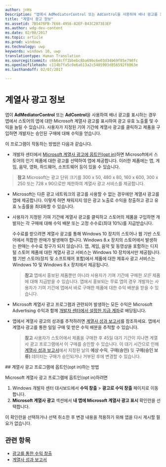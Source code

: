 ```yaml
---
author: jnHs
Description: "앱에서 AdMediatorControl 또는 AdControl을 사용하여 배너 광고를 표시하는 경우 앱에서 Microsoft 계열사 광고를 표시하여 광고 유효 노출률 및 수익을 늘릴 수 있습니다."
title: "계열사 광고 정보"
ms.assetid: 7B5478FB-7E68-4956-82EF-B43C2873E3EF
ms.author: wdg-dev-content
ms.date: 02/08/2017
ms.topic: article
ms.prod: windows
ms.technology: uwp
keywords: windows 10, uwp
translationtype: Human Translation
ms.sourcegitcommit: c6b64cff1bbebc8ba69bc6e03d34b69f85e798fc
ms.openlocfilehash: c114b7fa5c0e6a613a2c5485903d856592f0863e
ms.lasthandoff: 02/07/2017

---
```


# <a name="about-affiliate-ads"></a>계열사 광고 정보

앱이 **AdMediatorControl** 또는 **AdControl**을 사용하여 배너 광고를 표시하는 경우 앱에서 스토어의 앱에 대한 Microsoft 계열사 광고를 표시하여 광고 유효 노출률 및 수익을 늘릴 수 있습니다. 사용자가 지정된 기여 기간에 계열사 광고를 클릭하고 제품을 구입하면 개발자는 승인된 구매에 대해 수익을 얻습니다.

이 프로그램이 작동하는 방법은 다음과 같습니다.

* 개발자 센터에서 [Microsoft 계열사 광고에 옵트인(opt in)](#opt-in)하면 Microsoft에서 스토어의 인기 제품에 대한 광고를 선택하여 앱에 제공합니다. 이러한 제품에는 앱, 게임, 음악, 영화, 하드웨어, 소프트웨어 등이 있을 수 있습니다.

 > **참고** Microsoft는 광고 단위 크기를 300 x 50, 480 x 80, 160 x 600, 300 x 250 또는 728 x 90으로만 제한하여 계열사 광고 서비스를 제공합니다.

* Microsoft는 다른 광고 네트워크의 광고를 사용할 수 없는 경우에만 계열사 광고를 앱에 제공합니다. 이렇게 하면 채워지지 않은 광고 노출로 수익을 창출하고 광고 유효 노출률을 최대화할 수 있습니다.
* 사용자가 지정된 기여 기간에 계열사 광고를 클릭하고 스토어의 제품을 구입하면 개발자는 각 구매에 대해 수익 배분 또는 고정 수수료(최대 10%)를 지급받습니다.

  수수료를 받으려면 계열사 광고를 통해 Windows 10 장치의 스토어나 웹 기반 스토어에서 적합한 판매가 발생해야 합니다. Windows 8.x 장치의 스토어에서 발생하는 판매는 수수료 청구가 되지 않습니다. 앱, 게임, 음악 및 동영상을 포함하는 디지털 스토어 제품에 대한 계열사 광고 서비스는 Windows 10 장치에서만 제공됩니다. 웹 기반 스토어(장치 및 소프트웨어 포함)에서 제품에 대한 제휴사 광고 서비스는 Windows 10 및 Windows 8.x 장치에서 제공됩니다.

    > **참고**  앱에서 홍보된 제품뿐만 아니라 사용자가 기여 기간에 구매한 *모든* 제품에 대해 지급받을 수 있습니다. 앱에서 홍보되는 무료 앱의 경우 개발자는 사용자가 기여 기간에 앱에서 바로 구매한 제품에 대한 수익 배분을 받을 수 있습니다.

* Microsoft 계열사 광고 프로그램과 관련되어 발생하는 모든 수익은 Microsoft Advertising 수익과 함께 [개발자 센터에서 설정한 지급 계좌](setting-up-your-payout-account-and-tax-forms.md)로 배당됩니다.
* 앱에서 계열사 광고의 성과를 추적하려면 [계열사 성과 보고서](affiliates-performance-report.md)를 참조하세요. 앱에서 계열사 광고를 통한 일일 구매 및 받은 수익 배분을 추적할 수 있습니다.  

  > **참고** 사용자가 스토어에서 제품을 구매한 후 45일 대기 기간이 지나면 계열사 광고 프로그램에서 이 구매를 승인할 수 있습니다. 이 대기 시간으로 인해 [계열사 성과 보고서](affiliates-performance-report.md)에서 지정된 날의 **예상 수익**, **구매(승인)** 및 **구매(승인 보류)** 데이터는 구매가 승인되거나 거부된 후에 변경할 수 있습니다.

<span id="opt-in" />
## <a name="how-to-opt-in-to-the-affiliate-ads-program"></a>계열사 광고 프로그램에 옵트인(opt in)하는 방법

Microsoft 계열사 광고 프로그램에 옵트인(opt in)하려면

1. Windows 개발자 센터 대시보드에서 **수익 창출** &gt; **광고로 수익 창출** 페이지로 이동합니다.
2. **Microsoft 계열사 광고** 섹션에서 **내 앱에 Microsoft 계열사 광고 표시** 확인란을 선택합니다.

이 확인란을 선택하거나 선택 취소한 후 변경 내용을 적용하기 위해 앱을 다시 게시할 필요가 없습니다.


## <a name="related-topics"></a>관련 항목


* [광고를 통한 수익 창출](monetize-with-ads.md)
* [계열사 성과 보고서](affiliates-performance-report.md)


